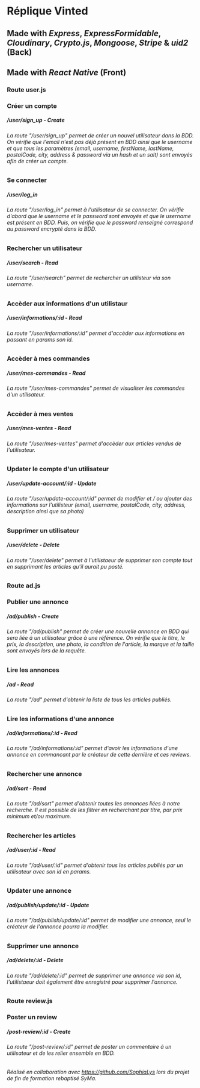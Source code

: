 # Réplique Vinted

## Made with _Express_, _ExpressFormidable_, _Cloudinary_, _Crypto.js_, _Mongoose_, _Stripe_ & _uid2_ (Back)

## Made with _React Native_ (Front)

### Route user.js

### Créer un compte

##### **/user/sign_up** - Create

###### La route "/user/sign_up" permet de créer un nouvel utilisateur dans la BDD. On vérifie que l'email n'est pas déjà présent en BDD ainsi que le username et que tous les paramètres (email, username, firstName, lastName, postalCode, city, address & password via un hash et un salt) sont envoyés afin de créer un compte.

### Se connecter

##### **/user/log_in**

###### La route "/user/log_in" permet à l'utilisateur de se connecter. On vérifie d'abord que le username et le password sont envoyés et que le username est présent en BDD. Puis, on vérifie que le password renseigné correspond au password encrypté dans la BDD.

### Rechercher un utilisateur

##### **/user/search** - Read

###### La route "/user/search" permet de rechercher un utilisteur via son username.

### Accèder aux informations d'un utilistaur

##### **/user/informations/:id** - Read

###### La route "/user/informations/:id" permet d'accèder aux informations en passant en params son id.

### Accèder à mes commandes

##### **/user/mes-commandes** - Read

###### La route "/user/mes-commandes" permet de visualiser les commandes d'un utilisateur.

### Accèder à mes ventes

##### **/user/mes-ventes** - Read

###### La route "/user/mes-ventes" permet d'accèder aux articles vendus de l'utilisateur.

### Updater le compte d'un utilisateur

##### **/user/update-account/:id** - Update

###### La route "/user/update-account/:id" permet de modifier et / ou ajouter des informations sur l'utilisteur (email, username, postalCode, city, address, description ainsi que sa photo)

### Supprimer un utilisateur

##### **/user/delete** - Delete

###### La route "/user/delete" permet à l'utilistaeur de supprimer son compte tout en supprimant les articles qu'il aurait pu posté.

### Route ad.js

### Publier une annonce

##### **/ad/publish** - Create

###### La route "/ad/publish" permet de créer une nouvelle annonce en BDD qui sera liée à un utilisateur grâce à une référence. On vérifie que le titre, le prix, la description, une photo, la condition de l'article, la marque et la taille sont envoyés lors de la requête.

### Lire les annonces

##### **/ad** - Read

###### La route "/ad" permet d'obtenir la liste de tous les articles publiés.

### Lire les informations d'une annonce

##### **/ad/informations/:id** - Read

###### La route "/ad/informations/:id" permet d'avoir les informations d'une annonce en commancant par le créateur de cette dernière et ces reviews.

### Rechercher une annonce

##### **/ad/sort** - Read

###### La route "/ad/sort" permet d'obtenir toutes les annonces liées à notre recherche. Il est possible de les filtrer en recherchant par titre, par prix minimum et/ou maximum.

### Rechercher les articles

##### **/ad/user/:id** - Read

###### La route "/ad/user/:id" permet d'obtenir tous les articles publiés par un utilisateur avec son id en params.

### Updater une annonce

##### **/ad/publish/update/:id** - Update

###### La route "/ad/publish/update/:id" permet de modifier une annonce, seul le créateur de l'annonce pourra la modifier.

### Supprimer une annonce

##### **/ad/delete/:id** - Delete

###### La route "/ad/delete/:id" permet de supprimer une annonce via son id, l'utilistaeur doit également être enregistré pour supprimer l'annonce.

### Route review.js

### Poster un review

##### **/post-review/:id** - Create

###### La route "/post-review/:id" permet de poster un commentaire à un utilisateur et de les relier ensemble en BDD.

###### Réalisé en collaboration avec https://github.com/SophiaLys lors du projet de fin de formation rebaptisé SyMa.
